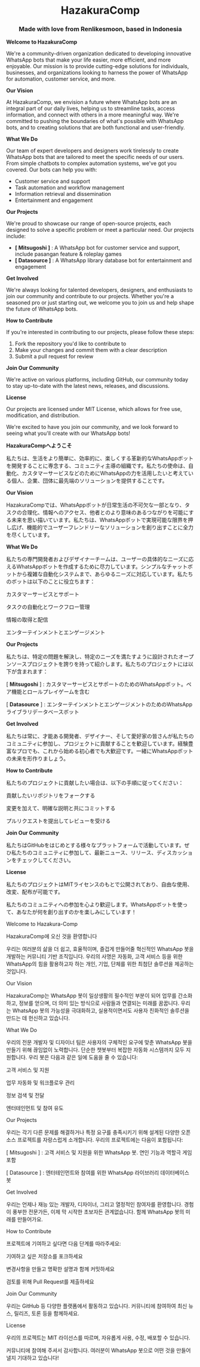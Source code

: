 <h1 align="center">HazakuraComp</h1>
<h3 align="center">Made with love from Renlikesmoon, based in Indonesia</h3>

**Welcome to HazakuraComp**

We're a community-driven organization dedicated to developing innovative WhatsApp bots that make your life easier, more efficient, and more enjoyable. Our mission is to provide cutting-edge solutions for individuals, businesses, and organizations looking to harness the power of WhatsApp for automation, customer service, and more.

**Our Vision**

At HazakuraComp, we envision a future where WhatsApp bots are an integral part of our daily lives, helping us to streamline tasks, access information, and connect with others in a more meaningful way. We're committed to pushing the boundaries of what's possible with WhatsApp bots, and to creating solutions that are both functional and user-friendly.

**What We Do**

Our team of expert developers and designers work tirelessly to create WhatsApp bots that are tailored to meet the specific needs of our users. From simple chatbots to complex automation systems, we've got you covered. Our bots can help you with:

- Customer service and support
- Task automation and workflow management
- Information retrieval and dissemination
- Entertainment and engagement

**Our Projects**

We're proud to showcase our range of open-source projects, each designed to solve a specific problem or meet a particular need. Our projects include:

- **[ Mitsugoshi ]** : A WhatsApp bot for customer service and support, include pasangan feature & roleplay games
- **[ Datasource ]** : A WhatsApp library database bot for entertainment and engagement

**Get Involved**

We're always looking for talented developers, designers, and enthusiasts to join our community and contribute to our projects. Whether you're a seasoned pro or just starting out, we welcome you to join us and help shape the future of WhatsApp bots.

**How to Contribute**

If you're interested in contributing to our projects, please follow these steps:

1. Fork the repository you'd like to contribute to
2. Make your changes and commit them with a clear description
3. Submit a pull request for review

**Join Our Community**

We're active on various platforms, including GitHub, our community today to stay up-to-date with the latest news, releases, and discussions.

**License**

Our projects are licensed under MIT License, which allows for free use, modification, and distribution.

We're excited to have you join our community, and we look forward to seeing what you'll create with our WhatsApp bots!

**HazakuraCompへようこそ**

私たちは、生活をより簡単に、効率的に、楽しくする革新的なWhatsAppボットを開発することに専念する、コミュニティ主導の組織です。私たちの使命は、自動化、カスタマーサービスなどのためにWhatsAppの力を活用したいと考えている個人、企業、団体に最先端のソリューションを提供することです。

**Our Vision**

HazakuraCompでは、WhatsAppボットが日常生活の不可欠な一部となり、タスクの合理化、情報へのアクセス、他者とのより意味のあるつながりを可能にする未来を思い描いています。私たちは、WhatsAppボットで実現可能な限界を押し広げ、機能的でユーザーフレンドリーなソリューションを創り出すことに全力を尽くしています。

**What We Do**

私たちの専門開発者およびデザイナーチームは、ユーザーの具体的なニーズに応えるWhatsAppボットを作成するために尽力しています。シンプルなチャットボットから複雑な自動化システムまで、あらゆるニーズに対応しています。私たちのボットは以下のことに役立ちます：

カスタマーサービスとサポート

タスクの自動化とワークフロー管理

情報の取得と配信

エンターテインメントとエンゲージメント

**Our Projects**

私たちは、特定の問題を解決し、特定のニーズを満たすように設計されたオープンソースプロジェクトを誇りを持って紹介します。私たちのプロジェクトには以下が含まれます：

[ **Mitsugoshi** ] : カスタマーサービスとサポートのためのWhatsAppボット。ペア機能とロールプレイゲームを含む

[ **Datasource** ] : エンターテインメントとエンゲージメントのためのWhatsAppライブラリデータベースボット

**Get Involved**

私たちは常に、才能ある開発者、デザイナー、そして愛好家の皆さんが私たちのコミュニティに参加し、プロジェクトに貢献することを歓迎しています。経験豊富なプロでも、これから始める初心者でも大歓迎です。一緒にWhatsAppボットの未来を形作りましょう。

**How to Contribute**

私たちのプロジェクトに貢献したい場合は、以下の手順に従ってください：

貢献したいリポジトリをフォークする

変更を加えて、明確な説明と共にコミットする

プルリクエストを提出してレビューを受ける

**Join Our Community**

私たちはGitHubをはじめとする様々なプラットフォームで活動しています。ぜひ私たちのコミュニティに参加して、最新ニュース、リリース、ディスカッションをチェックしてください。

**License**

私たちのプロジェクトはMITライセンスのもとで公開されており、自由な使用、改変、配布が可能です。

私たちのコミュニティへの参加を心より歓迎します。WhatsAppボットを使って、あなたが何を創り出すのかを楽しみにしています！

Welcome to Hazakura-Comp 

HazakuraComp에 오신 것을 환영합니다

우리는 여러분의 삶을 더 쉽고, 효율적이며, 즐겁게 만들어줄 혁신적인 WhatsApp 봇을 개발하는 커뮤니티 기반 조직입니다. 우리의 사명은 자동화, 고객 서비스 등을 위한 WhatsApp의 힘을 활용하고자 하는 개인, 기업, 단체를 위한 최첨단 솔루션을 제공하는 것입니다.

Our Vision

HazakuraComp는 WhatsApp 봇이 일상생활의 필수적인 부분이 되어 업무를 간소화하고, 정보를 얻으며, 더 의미 있는 방식으로 사람들과 연결되는 미래를 꿈꿉니다. 우리는 WhatsApp 봇의 가능성을 극대화하고, 실용적이면서도 사용자 친화적인 솔루션을 만드는 데 헌신하고 있습니다.

What We Do

우리의 전문 개발자 및 디자이너 팀은 사용자의 구체적인 요구에 맞춘 WhatsApp 봇을 만들기 위해 끊임없이 노력합니다. 단순한 챗봇부터 복잡한 자동화 시스템까지 모두 지원합니다. 우리 봇은 다음과 같은 일에 도움을 줄 수 있습니다:

고객 서비스 및 지원

업무 자동화 및 워크플로우 관리

정보 검색 및 전달

엔터테인먼트 및 참여 유도

Our Projects

우리는 각기 다른 문제를 해결하거나 특정 요구를 충족시키기 위해 설계된 다양한 오픈소스 프로젝트를 자랑스럽게 소개합니다. 우리의 프로젝트에는 다음이 포함됩니다:

[ Mitsugoshi ] : 고객 서비스 및 지원을 위한 WhatsApp 봇. 연인 기능과 역할극 게임 포함

[ Datasource ] : 엔터테인먼트와 참여를 위한 WhatsApp 라이브러리 데이터베이스 봇

Get Involved

우리는 언제나 재능 있는 개발자, 디자이너, 그리고 열정적인 참여자를 환영합니다. 경험이 풍부한 전문가든, 이제 막 시작한 초보자든 관계없습니다. 함께 WhatsApp 봇의 미래를 만들어가요.

How to Contribute

프로젝트에 기여하고 싶다면 다음 단계를 따라주세요:

기여하고 싶은 저장소를 포크하세요

변경사항을 만들고 명확한 설명과 함께 커밋하세요

검토를 위해 Pull Request를 제출하세요

Join Our Community

우리는 GitHub 등 다양한 플랫폼에서 활동하고 있습니다. 커뮤니티에 참여하여 최신 뉴스, 릴리즈, 토론 등을 함께하세요.

License

우리의 프로젝트는 MIT 라이선스를 따르며, 자유롭게 사용, 수정, 배포할 수 있습니다.

커뮤니티에 참여해 주셔서 감사합니다. 여러분이 WhatsApp 봇으로 어떤 것을 만들어낼지 기대하고 있습니다!
